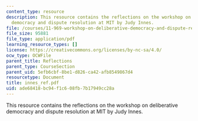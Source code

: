 ```yaml
---
content_type: resource
description: This resource contains the reflections on the workshop on deliberative
  democracy and dispute resolution at MIT by Judy Innes.
file: /courses/11-969-workshop-on-deliberative-democracy-and-dispute-resolution-summer-2005/ade68418bc94f1c608fb7b17949cc28a_innes_ref.pdf
file_size: 95881
file_type: application/pdf
learning_resource_types: []
license: https://creativecommons.org/licenses/by-nc-sa/4.0/
ocw_type: OCWFile
parent_title: Reflections
parent_type: CourseSection
parent_uid: 5efb6cbf-8be1-d826-ca42-afb8549867d4
resourcetype: Document
title: innes_ref.pdf
uid: ade68418-bc94-f1c6-08fb-7b17949cc28a
---
```

This resource contains the reflections on the workshop on deliberative democracy and dispute resolution at MIT by Judy Innes.